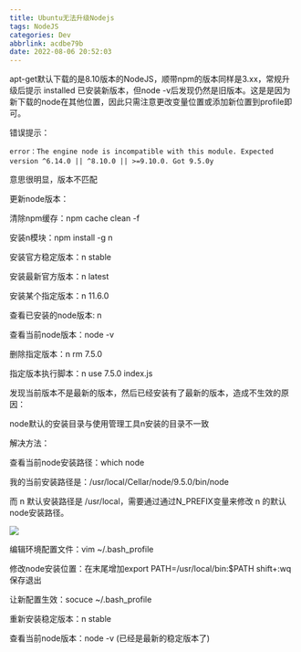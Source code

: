 ```yaml
---
title: Ubuntu无法升级Nodejs
tags: NodeJS
categories: Dev
abbrlink: acdbe79b
date: 2022-08-06 20:52:03
---
```


<!-- more -->

apt-get默认下载的是8.10版本的NodeJS，顺带npm的版本同样是3.xx，常规升级后提示 installed 已安装新版本，但node -v后发现仍然是旧版本。这是是因为新下载的node在其他位置，因此只需注意更改变量位置或添加新位置到profile即可。

 

错误提示：

```
error：The engine node is incompatible with this module. Expected version ^6.14.0 || ^8.10.0 || >=9.10.0. Got 9.5.0y　
```

意思很明显，版本不匹配

 

更新node版本：

清除npm缓存：npm cache clean -f

安装n模块：npm install -g n

安装官方稳定版本：n stable

安装最新官方版本：n latest

安装某个指定版本：n 11.6.0

查看已安装的node版本: n

查看当前node版本：node -v

删除指定版本：n rm 7.5.0

指定版本执行脚本：n use 7.5.0 index.js

发现当前版本不是最新的版本，然后已经安装有了最新的版本，造成不生效的原因：

node默认的安装目录与使用管理工具n安装的目录不一致

解决方法：

查看当前node安装路径：which node

我的当前安装路径是：/usr/local/Cellar/node/9.5.0/bin/node

而 n 默认安装路径是 /usr/local，需要通过通过N_PREFIX变量来修改 n 的默认node安装路径。

![](https://blog-cnd-1307088890.cos.ap-guangzhou.myqcloud.com/20220806205242.png)

 

编辑环境配置文件：vim ~/.bash_profile

修改node安装位置：在末尾增加export PATH=/usr/local/bin:$PATH shift+:wq 保存退出

让新配置生效：socuce ~/.bash_profile

重新安装稳定版本：n stable

查看当前node版本：node -v (已经是最新的稳定版本了)
